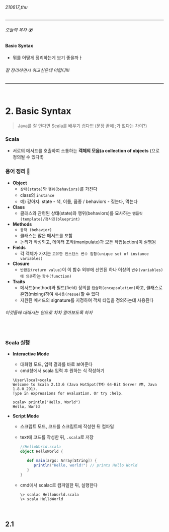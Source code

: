 ###### 210617_thu

<hr>



###### 오늘의 목차 :dizzy_face:

#### Basic Syntax

- 뭐를 어떻게 정리하는게 보기 좋을까ㅏ

###### 잘 정리하면서 하고싶은데 어렵다!!!

<hr>
<br>


# 2. Basic Syntax

> Java를 잘 안다면 Scala를 배우기 쉽다!!! (문장 끝에 ;가 없다는 차이?)

### Scala

- 서로의 메서드를 호출하여 소통하는 **객체의 모음(a collection of objects** (으로 정의될 수 있다!!)

### 용어 정리 :hatching_chick:

- **Object**
  - `상태(state)`와 `행위(behaviors)`를 가진다
  - class의 `instance`
  - 예) 강아지: state - 색, 이름, 품종 / behaviors - 짖는다, 먹는다
- **Class**
  - 클래스와 관련된 상태(state)와 행위(behaviors)를 묘사하는 `템플릿(template)/청사진(blueprint)`
- **Methods**
  - `동작 (behavior)`
  - 클래스는 많은 메서드를 포함
  - 논리가 작성되고, 데이터 조작(manipulate)과 모든 작업(action)이 실행됨
- **Fields**
  - 각 객체가 가지는 `고유한 인스턴스 변수 집합(unique set of instance variables)`
- **Closure**
  - `반환값(return value)`이 이 함수 외부에 선언된 하나 이상의 `변수(variables)에 의존`하는 `함수(function)`
- **Traits**
  - 메서드(method)와 필드(field) 정의를 `캡슐화(encapsulation)`하고, 클래스로 혼합(mixing)하여 `재사용(resue)`할 수 있다 
  - 지원된 메서드의 signature를 지정하여 객체 타입을 정의하는데 사용된다

###### 이것들에 대해서는 앞으로 차차 알아보도록 하자

<br>

### Scala 실행

- **Interactive Mode**

  - 대화형 모드, 입력 결과를 바로 보여준다
  - cmd창에서 scala 입력 후 원하는 식 작성하기

  ```shell
  \User\local>scala
  Welcome to Scala 2.13.6 (Java HotSpot(TM) 64-Bit Server VM, Java 1.8.0_291).
  Type in expressions for evaluation. Or try :help.
  
  scala> println("Hello, World")
  Hello, World
  ```

- **Script Mode**

  - 스크립트 모드, 코드를 스크립트에 작성한 뒤 컴파일

  - text에 코드를 작성한 뒤, `.scala`로 저장

    ```scala
    //HelloWorld.scala
    object HelloWorld {
    
       def main(args: Array[String]) {
          println("Hello, world!") // prints Hello World
       }
    }
    ```

  - cmd에서 scalac로 컴파일한 뒤, 실행한다

    ```shell
    \> scalac HelloWorld.scala
    \> scala HelloWorld
    ```

<br>

## 2.1 

